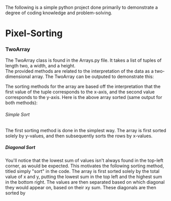 The following is a simple python project done primarily to demonstrate a degree of coding knowledge and problem-solving.

# Pixel-Sorting

### TwoArray

The TwoArray class is found in the Arrays.py file. It takes a list of tuples of length two, a width, and a height.  
The provided methods are related to the interpretation of the data as a two-dimensional array. The TwoArray can be outputed to demonstrate this:

The sorting methods for the array are based off the interpretation that the first value of the tuple corresponds to the x-axis, and the second value corresponds to the y-axis. Here is the above array sorted (same output for both methods):

###### Simple Sort

The first sorting method is done in the simplest way. The array is first sorted solely by y-values, and then subsequently sorts the rows by x-values.


##### Diagonal Sort

You'll notice that the lowest sum of values isn't always found in the top-left corner, as would be expected. This motivates the following sorting method, titled simply "sort" in the code. The array is first sorted solely by the total value of x and y, putting the lowest sum in the top left and the highest sum in the bottom right. The values are then separated based on which diagonal they would appear on, based on their xy sum. These diagonals are then sorted by 
